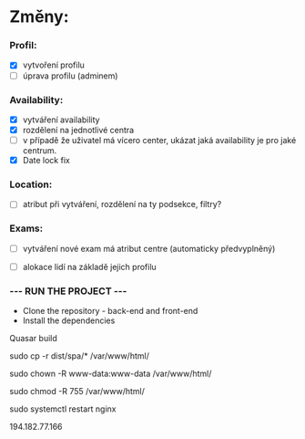 # Změny:

### Profil:

- [x] vytvoření profilu
- [ ] úprava profilu (adminem)

### Availability:

- [x] vytváření availability
- [x] rozdělení na jednotlivé centra
- [ ] v případě že uživatel má vícero center, ukázat jaká availability je pro jaké centrum.
- [x] Date lock fix

### Location:
- [ ] atribut při vytváření, rozdělení na ty podsekce, filtry?

### Exams:
- [ ] vytváření nové exam má atribut centre (automaticky předvyplněný)
- [ ] alokace lidí na základě jejich profilu


### --- RUN THE PROJECT ---
- Clone the repository - back-end and front-end
- Install the dependencies

Quasar build

sudo cp -r dist/spa/* /var/www/html/

sudo chown -R www-data:www-data /var/www/html/

sudo chmod -R 755 /var/www/html/

sudo systemctl restart nginx

194.182.77.166
